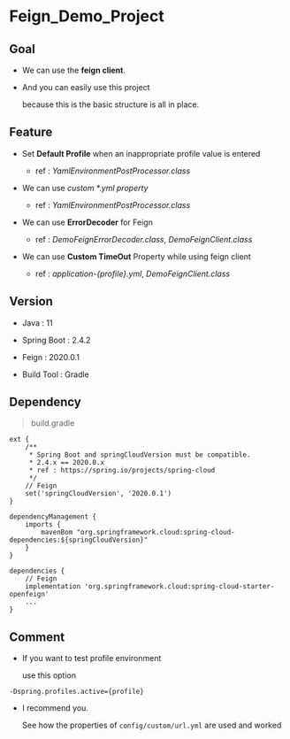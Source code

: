 # Feign_Demo_Project

## Goal

* We can use the **feign client**.

* And you can easily use this project

  because this is the basic structure is all in place.

## Feature

* Set **Default Profile** when an inappropriate profile value is entered

  * ref : *YamlEnvironmentPostProcessor.class*
  
* We can use *custom* *.*yml property*

  * ref : *YamlEnvironmentPostProcessor.class*
    
* We can use **ErrorDecoder** for Feign

  * ref : *DemoFeignErrorDecoder.class*, *DemoFeignClient.class*
  
* We can use **Custom TimeOut** Property while using feign client

  * ref : *application-{profile}.yml*, *DemoFeignClient.class*

## Version

* Java : 11

* Spring Boot : 2.4.2

* Feign : 2020.0.1

* Build Tool : Gradle

## Dependency

> build.gradle

```
ext {
    /**
     * Spring Boot and springCloudVersion must be compatible.
     * 2.4.x == 2020.0.x
     * ref : https://spring.io/projects/spring-cloud
     */
    // Feign
    set('springCloudVersion', '2020.0.1')
}

dependencyManagement {
    imports {
        mavenBom "org.springframework.cloud:spring-cloud-dependencies:${springCloudVersion}"
    }
}

dependencies {
    // Feign
    implementation 'org.springframework.cloud:spring-cloud-starter-openfeign'
    ...
}
```

## Comment

* If you want to test profile environment

  use this option

```
-Dspring.profiles.active={profile}
```

* I recommend you. 

  See how the properties of `config/custom/url.yml` are used and worked
  
  
